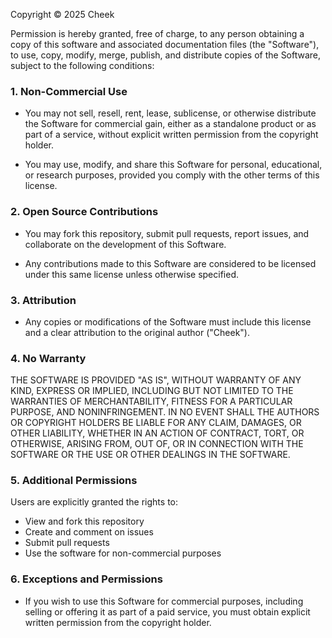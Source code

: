 Copyright © 2025 Cheek

Permission is hereby granted, free of charge, to any person obtaining a copy of this
software and associated documentation files (the "Software"), to use, copy, modify,
merge, publish, and distribute copies of the Software, subject to the following conditions:


### 1. Non-Commercial Use
- You may not sell, resell, rent, lease, sublicense, or otherwise distribute the 
Software for commercial gain, either as a standalone product or as part of a service, 
without explicit written permission from the copyright holder.

- You may use, modify, and share this Software for personal, educational, or research
purposes, provided you comply with the other terms of this license.


### 2. Open Source Contributions
- You may fork this repository, submit pull requests, report issues, and collaborate on 
the development of this Software.

- Any contributions made to this Software are considered to be licensed under this same
license unless otherwise specified.


### 3. Attribution
- Any copies or modifications of the Software must include this license and a clear 
attribution to the original author ("Cheek").

### 4. No Warranty
THE SOFTWARE IS PROVIDED "AS IS", WITHOUT WARRANTY OF ANY KIND, EXPRESS OR IMPLIED, 
INCLUDING BUT NOT LIMITED TO THE WARRANTIES OF MERCHANTABILITY, FITNESS FOR A PARTICULAR
PURPOSE, AND NONINFRINGEMENT. IN NO EVENT SHALL THE AUTHORS OR COPYRIGHT HOLDERS BE 
LIABLE FOR ANY CLAIM, DAMAGES, OR OTHER LIABILITY, WHETHER IN AN ACTION OF CONTRACT,
TORT, OR OTHERWISE, ARISING FROM, OUT OF, OR IN CONNECTION WITH THE SOFTWARE OR THE
USE OR OTHER DEALINGS IN THE SOFTWARE.


### 5. Additional Permissions
Users are explicitly granted the rights to:
- View and fork this repository
- Create and comment on issues
- Submit pull requests
- Use the software for non-commercial purposes


### 6. Exceptions and Permissions
- If you wish to use this Software for commercial purposes, including selling or 
offering it as part of a paid service, you must obtain explicit written permission
from the copyright holder.
